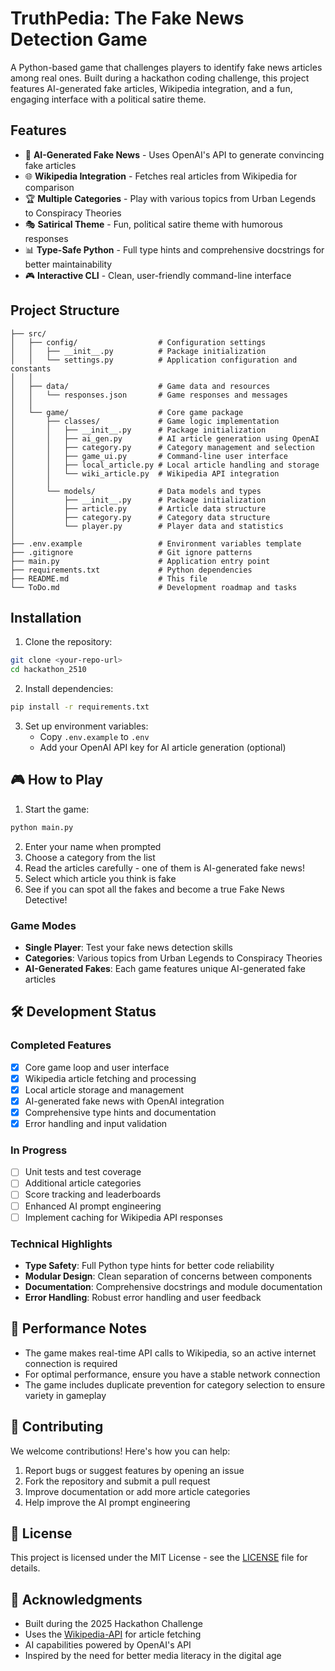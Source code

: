 # TruthPedia: The Fake News Detection Game

A Python-based game that challenges players to identify fake news articles among real ones. Built during a hackathon coding challenge, this project features AI-generated fake articles, Wikipedia integration, and a fun, engaging interface with a political satire theme.

## Features

- 🤖 **AI-Generated Fake News** - Uses OpenAI's API to generate convincing fake articles
- 🌐 **Wikipedia Integration** - Fetches real articles from Wikipedia for comparison
- 🏆 **Multiple Categories** - Play with various topics from Urban Legends to Conspiracy Theories
- 🎭 **Satirical Theme** - Fun, political satire theme with humorous responses
- 📊 **Type-Safe Python** - Full type hints and comprehensive docstrings for better maintainability
- 🎮 **Interactive CLI** - Clean, user-friendly command-line interface
## Project Structure

```
├── src/
│   ├── config/                  # Configuration settings
│   │   ├── __init__.py          # Package initialization
│   │   └── settings.py          # Application configuration and constants
│   │
│   ├── data/                    # Game data and resources
│   │   └── responses.json       # Game responses and messages
│   │
│   └── game/                    # Core game package
│       ├── classes/             # Game logic implementation
│       │   ├── __init__.py      # Package initialization
│       │   ├── ai_gen.py        # AI article generation using OpenAI
│       │   ├── category.py      # Category management and selection
│       │   ├── game_ui.py       # Command-line user interface
│       │   ├── local_article.py # Local article handling and storage
│       │   └── wiki_article.py  # Wikipedia API integration
│       │
│       └── models/              # Data models and types
│           ├── __init__.py      # Package initialization
│           ├── article.py       # Article data structure
│           ├── category.py      # Category data structure
│           └── player.py        # Player data and statistics
│
├── .env.example                 # Environment variables template
├── .gitignore                   # Git ignore patterns
├── main.py                      # Application entry point
├── requirements.txt             # Python dependencies
├── README.md                    # This file
└── ToDo.md                      # Development roadmap and tasks
```

## Installation

1. Clone the repository:
```bash
git clone <your-repo-url>
cd hackathon_2510
```

2. Install dependencies:
```bash
pip install -r requirements.txt
```

3. Set up environment variables:
   - Copy `.env.example` to `.env`
   - Add your OpenAI API key for AI article generation (optional)

## 🎮 How to Play

1. Start the game:
```bash
python main.py
```

2. Enter your name when prompted
3. Choose a category from the list
4. Read the articles carefully - one of them is AI-generated fake news!
5. Select which article you think is fake
6. See if you can spot all the fakes and become a true Fake News Detective!

### Game Modes
- **Single Player**: Test your fake news detection skills
- **Categories**: Various topics from Urban Legends to Conspiracy Theories
- **AI-Generated Fakes**: Each game features unique AI-generated fake articles

## 🛠️ Development Status

### Completed Features
- [x] Core game loop and user interface
- [x] Wikipedia article fetching and processing
- [x] Local article storage and management
- [x] AI-generated fake news with OpenAI integration
- [x] Comprehensive type hints and documentation
- [x] Error handling and input validation

### In Progress
- [ ] Unit tests and test coverage
- [ ] Additional article categories
- [ ] Score tracking and leaderboards
- [ ] Enhanced AI prompt engineering
- [ ] Implement caching for Wikipedia API responses

### Technical Highlights
- **Type Safety**: Full Python type hints for better code reliability
- **Modular Design**: Clean separation of concerns between components
- **Documentation**: Comprehensive docstrings and module documentation
- **Error Handling**: Robust error handling and user feedback

## 🚀 Performance Notes

- The game makes real-time API calls to Wikipedia, so an active internet connection is required
- For optimal performance, ensure you have a stable network connection
- The game includes duplicate prevention for category selection to ensure variety in gameplay

## 🤝 Contributing

We welcome contributions! Here's how you can help:

1. Report bugs or suggest features by opening an issue
2. Fork the repository and submit a pull request
3. Improve documentation or add more article categories
4. Help improve the AI prompt engineering

## 📝 License

This project is licensed under the MIT License - see the [LICENSE](LICENSE) file for details.

## 🙏 Acknowledgments

- Built during the 2025 Hackathon Challenge
- Uses the [Wikipedia-API](https://pypi.org/project/Wikipedia-API/) for article fetching
- AI capabilities powered by OpenAI's API
- Inspired by the need for better media literacy in the digital age
